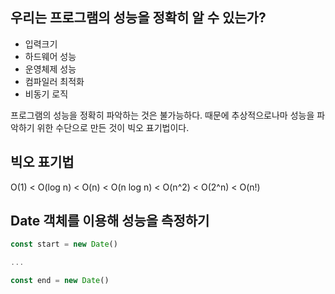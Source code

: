 ## 우리는 프로그램의 성능을 정확히 알 수 있는가?

- 입력크기
- 하드웨어 성능
- 운영체제 성능
- 컴파일러 최적화
- 비동기 로직

프로그램의 성능을 정확히 파악하는 것은 불가능하다. 때문에 추상적으로나마 성능을 파악하기 위한 수단으로 만든 것이 빅오 표기법이다.

## 빅오 표기법

O(1) < O(log n) < O(n) < O(n log n) < O(n^2) < O(2^n) < O(n!)

## Date 객체를 이용해 성능을 측정하기

```javascript
const start = new Date()

...

const end = new Date()
```
